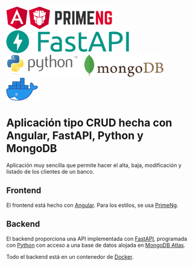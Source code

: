<img src="img/angular.png" height="60"> <img src="img/primeng.svg" height="60"> <img src="img/fastapi2.png" height="60"> <img src="img/python.svg" height="60"> <img src="img/mongodb.svg" height="60"> <img src="img/docker.png" height="60">

# Aplicación tipo CRUD hecha con Angular, FastAPI, Python y MongoDB

Aplicación muy sencilla que permite hacer el alta, baja, modificación y listado de los clientes de un banco.

## Frontend

El frontend está hecho con [Angular](https://angular.io/). Para los estilos, se usa [PrimeNg](https://www.primefaces.org/primeng/setup).

## Backend

El backend proporciona una API implementada con [FastAPI](https://fastapi.tiangolo.com/), programada con [Python](https://www.python.org/) con acceso a una base de datos alojada en [MongoDB Atlas](https://www.mongodb.com/atlas/database).

Todo el backend está en un contenedor de [Docker](https://www.docker.com/).
